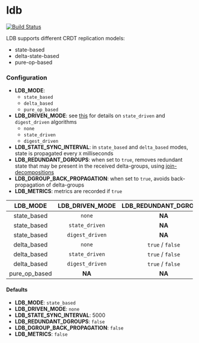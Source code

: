 # ldb

[![Build Status](https://travis-ci.org/vitorenesduarte/ldb.svg?branch=master)](https://travis-ci.org/vitorenesduarte/ldb/)

LDB supports different CRDT replication models:
- state-based
- delta-state-based
- pure-op-based

### Configuration
- __LDB_MODE__:
  - `state_based`
  - `delta_based`
  - `pure_op_based`
- __LDB_DRIVEN_MODE__: see [this](http://haslab.uminho.pt/cbm/files/pmldc-2016-join-decomposition.pdf)
for details on `state_driven` and `digest_driven` algorithms
  - `none`
  - `state_driven`
  - `digest_driven`
- __LDB_STATE_SYNC_INTERVAL__: in `state_based` and `delta_based`
modes, state is propagated every `X` milliseconds
- __LDB_REDUNDANT_DGROUPS__: when set to `true`,
removes redundant state that may be present in the received
delta-groups, using [join-decompositions](http://haslab.uminho.pt/cbm/files/pmldc-2016-join-decomposition.pdf)
- __LDB_DGROUP_BACK_PROPAGATION__: when set to `true`,
avoids back-propagation of delta-groups
- __LDB_METRICS__: metrics are recorded if `true`

| __LDB_MODE__ | __LDB_DRIVEN_MODE__ | __LDB_REDUNDANT_DGROUPS__ | __LDB_DGROUP_BACK_PROPAGATION__ |
|:------------:|:-------------------:|:-------------------------:|:--------------------------------|
| state_based  | `none`              | __NA__                    | __NA__                          |
| state_based  | `state_driven`      | __NA__                    | __NA__                          |
| state_based  | `digest_driven`     | __NA__                    | __NA__                          |
| delta_based  | `none`              | `true` / `false`          | `true` / `false`                |
| delta_based  | `state_driven`      | `true` / `false`          | `true` / `false`                |
| delta_based  | `digest_driven`     | `true` / `false`          | `true` / `false`                |
| pure_op_based| __NA__              | __NA__                    | __NA__                          |


#### Defaults
- __LDB_MODE__: `state_based`
- __LDB_DRIVEN_MODE__: `none`
- __LDB_STATE_SYNC_INTERVAL__: 5000
- __LDB_REDUNDANT_DGROUPS__: `false`
- __LDB_DGROUP_BACK_PROPAGATION__: `false`
- __LDB_METRICS__: `false`
